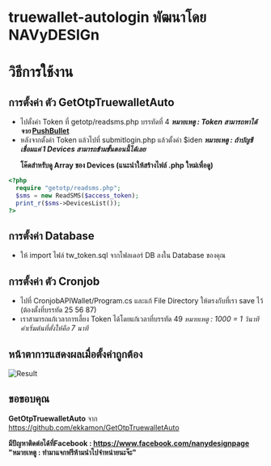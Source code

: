 # truewallet-autologin พัฒนาโดย  NAVyDESIGn
# วิธีการใช้งาน
## **การตั้งค่า ตัว GetOtpTruewalletAuto**
- ไปตั้งค่า Token ที่ getotp/readsms.php บรรทัดที่ 4 **<i>หมายเหตู : Token สามารถหาได้จาก </i>[PushBullet](https://www.pushbullet.com/)**
- หลังจากตั้งค่า Token แล้วไปที่ submitlogin.php แล้วตั้งค่า $iden 
**<i>หมายเหตู : ถ้าบัญชีเชื่อมแค่ 1 Devices สามารถข้ามขั้นตอนนี้ได้เลย</i>**</p>
**โค๊ดสำหรับดู Array ของ Devices (แนะนำให้สร้างไฟล์ .php ใหม่เพื่อดู)**
```php
<?php
  require "getotp/readsms.php";
  $sms = new ReadSMS($access_token);
  print_r($sms->DevicesList());
?>
```
## **การตั้งค่า Database**
- ให้ import ไฟล์ tw_token.sql จากโฟลเดอร์ DB ลงใน Database ของคุณ
## **การตั้งค่า ตัว Cronjob**
- ไปที่ CronjobAPIWallet/Program.cs และแก้ File Directory ให้ตรงกับที่เรา save ไว้ (ต้องตั้งที่บรรทัด 25 56 87)
- เราสามารถแก้เวลาการเลี้ยง Token ได้โดยแก้เวลาที่บรรทัด 49 <i>หมายเหตู : 1000 = 1 วินาที ค่าเริ่มต้นที่ตั้งให้คือ 7 นาที</i>
## หน้าตาการแสดงผลเมื่อตั้งค่าถูกต้อง
![Result](https://i.imgur.com/AkfSima.png)

## ขอขอบคุณ
**GetOtpTruewalletAuto** จาก https://github.com/ekkamon/GetOtpTruewalletAuto </p>
**มีปัญหาติดต่อได้ที่Facebook : https://www.facebook.com/nanydesignpage </br>
"หมายเหตู : ทำมาแจกฟรีห้ามนำไปจำหน่ายนะจ๊ะ"**
